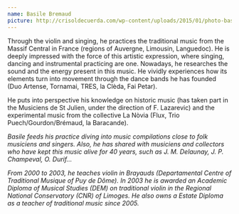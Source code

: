 ```yaml
---
name: Basile Bremaud
picture: http://crisoldecuerda.com/wp-content/uploads/2015/01/photo-basile-small-300x202.jpg
---
```


Through the violin and singing, he practices the traditional music from the Massif Central in France (regions of Auvergne, Limousin, Languedoc). He is deeply impressed with the force of this artistic expression, where singing, dancing and instrumental practicing are one. Nowadays, he researches the sound and the energy present in this music. He vividly experiences how its elements turn into movement through the dance bands he has founded (Duo Artense, Tornamai, TRES, la Clèda, Fai Petar).

He puts into perspective his knowledge on historic music (has taken part in the Musiciens de St Julien, under the direction of F. Lazarevic) and the experimental music from the collective La Nòvia (Flux, Trio Puech/Gourdon/Brémaud, la Baracande).

_Basile feeds his practice diving into music compilations close to folk musiciens and singers. Also, he has shared with musiciens and collectors who have kept this music alive for 40 years, such as J. M. Delaunay, J. P. Champeval, O. Durif…_

_From 2000 to 2003, he teaches violin in Brayauds (Departamental Centre of Traditional Musique of Puy de Dôme). In 2003 he is awarded an Academic Diploma of Musical Studies (DEM) on traditional violin in the Regional National Conservatory (CNR) of Limoges. He also owns a Estate Diploma as a teacher of traditional music since 2005._
